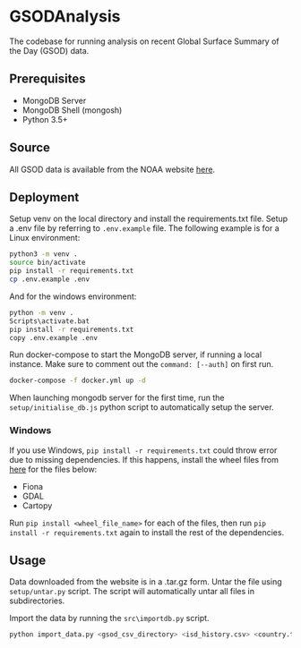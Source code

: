 # GSODAnalysis

The codebase for running analysis on recent Global Surface Summary of the Day (GSOD) data.

## Prerequisites

- MongoDB Server
- MongoDB Shell (mongosh)
- Python 3.5+

## Source

All GSOD data is available from the NOAA website [here](https://www.ncei.noaa.gov/metadata/geoportal/rest/metadata/item/gov.noaa.ncdc:C00516/html).

## Deployment

Setup venv on the local directory and install the requirements.txt file. Setup a .env file by referring to `.env.example` file. The following example is for a Linux environment:

```bash
python3 -m venv .
source bin/activate
pip install -r requirements.txt
cp .env.example .env
```

And for the windows environment:

```bash
python -m venv .
Scripts\activate.bat
pip install -r requirements.txt
copy .env.example .env
```

Run docker-compose to start the MongoDB server, if running a local instance. Make sure to comment out the `command: [--auth]` on first run.

```bash
docker-compose -f docker.yml up -d
```

When launching mongodb server for the first time, run the `setup/initialise_db.js` python script to automatically setup the server.

### Windows

If you use Windows, `pip install -r requirements.txt` could throw error due to missing dependencies. If this happens, install the wheel files from [here](https://www.lfd.uci.edu/~gohlke/pythonlibs/) for the files below:

- Fiona
- GDAL
- Cartopy

Run `pip install <wheel_file_name>` for each of the files, then run `pip install -r requirements.txt` again to install the rest of the dependencies.

## Usage

Data downloaded from the website is in a .tar.gz form. Untar the file using `setup/untar.py` script. The script will automatically untar all files in subdirectories.

Import the data by running the `src\importdb.py` script.

```bash
python import_data.py <gsod_csv_directory> <isd_history.csv> <country.txt>
```
